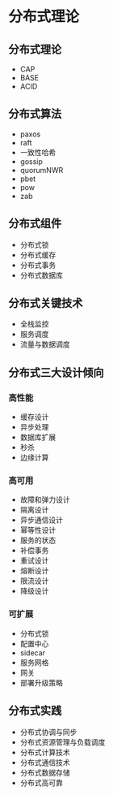<!--
 * @Author: shgopher shgopher@gmail.com
 * @Date: 2024-09-14 13:02:10
 * @LastEditors: shgopher shgopher@gmail.com
 * @LastEditTime: 2024-09-21 23:54:45
 * @FilePath: /luban/系统设计基础/分布式理论/README.md
 * @Description: 
 * 
 * Copyright (c) 2024 by shgopher, All Rights Reserved. 
-->
# 分布式理论
## 分布式理论
- CAP
- BASE
- ACID
## 分布式算法
- paxos
- raft
- 一致性哈希
- gossip
- quorumNWR
- pbet
- pow
- zab
## 分布式组件
- 分布式锁
- 分布式缓存
- 分布式事务
- 分布式数据库
## 分布式关键技术
- 全栈监控
- 服务调度
- 流量与数据调度
## 分布式三大设计倾向
### 高性能
- 缓存设计
- 异步处理
- 数据库扩展
- 秒杀
- 边缘计算
### 高可用
- 故障和弹力设计
- 隔离设计
- 异步通信设计
- 幂等性设计
- 服务的状态
- 补偿事务
- 重试设计
- 熔断设计
- 限流设计
- 降级设计
### 可扩展
- 分布式锁
- 配置中心
- sidecar
- 服务网格
- 网关
- 部署升级策略
## 分布式实践
- 分布式协调与同步
- 分布式资源管理与负载调度
- 分布式计算技术
- 分布式通信技术
- 分布式数据存储
- 分布式高可靠